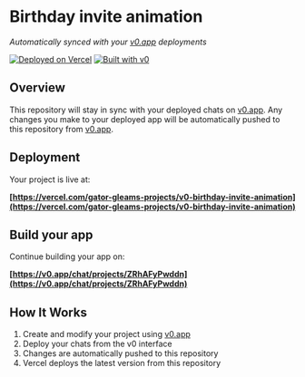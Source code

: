 # Birthday invite animation

*Automatically synced with your [v0.app](https://v0.app) deployments*

[![Deployed on Vercel](https://img.shields.io/badge/Deployed%20on-Vercel-black?style=for-the-badge&logo=vercel)](https://vercel.com/gator-gleams-projects/v0-birthday-invite-animation)
[![Built with v0](https://img.shields.io/badge/Built%20with-v0.app-black?style=for-the-badge)](https://v0.app/chat/projects/ZRhAFyPwddn)

## Overview

This repository will stay in sync with your deployed chats on [v0.app](https://v0.app).
Any changes you make to your deployed app will be automatically pushed to this repository from [v0.app](https://v0.app).

## Deployment

Your project is live at:

**[https://vercel.com/gator-gleams-projects/v0-birthday-invite-animation](https://vercel.com/gator-gleams-projects/v0-birthday-invite-animation)**

## Build your app

Continue building your app on:

**[https://v0.app/chat/projects/ZRhAFyPwddn](https://v0.app/chat/projects/ZRhAFyPwddn)**

## How It Works

1. Create and modify your project using [v0.app](https://v0.app)
2. Deploy your chats from the v0 interface
3. Changes are automatically pushed to this repository
4. Vercel deploys the latest version from this repository
